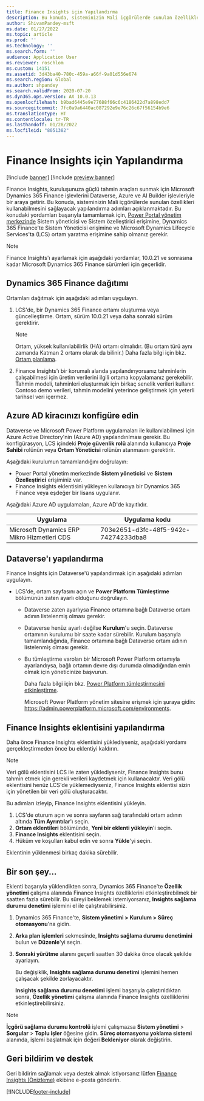```yaml
---
title: Finance Insights için Yapılandırma
description: Bu konuda, sisteminizin Mali içgörülerde sunulan özellikleri kullanabilmesini sağlayacak yapılandırma adımları açıklanmaktadır.
author: ShivamPandey-msft
ms.date: 01/27/2022
ms.topic: article
ms.prod: ''
ms.technology: ''
ms.search.form: ''
audience: Application User
ms.reviewer: roschlom
ms.custom: 14151
ms.assetid: 3d43ba40-780c-459a-a66f-9a01d556e674
ms.search.region: Global
ms.author: shpandey
ms.search.validFrom: 2020-07-20
ms.dyn365.ops.version: AX 10.0.13
ms.openlocfilehash: b9bad6445e9e77688f66c6c4186422d7a898edd7
ms.sourcegitcommit: 7fc0a9a6440ac087292e9e76c26c67f56154b9e6
ms.translationtype: HT
ms.contentlocale: tr-TR
ms.lasthandoff: 01/28/2022
ms.locfileid: "8051382"
---
```

# <a name="configuration-for-finance-insights"></a>Finance Insights için Yapılandırma

[!include [banner](../includes/banner.md)]
[!include [preview banner](../includes/preview-banner.md)]

Finance Insights, kuruluşunuza güçlü tahmin araçları sunmak için Microsoft Dynamics 365 Finance işlevlerini Dataverse, Azure ve AI Builder işlevleriyle bir araya getirir. Bu konuda, sisteminizin Mali içgörülerde sunulan özellikleri kullanabilmesini sağlayacak yapılandırma adımları açıklanmaktadır. Bu konudaki yordamları başarıyla tamamlamak için, [Power Portal yönetim merkezinde](https://admin.powerplatform.microsoft.com/) Sistem yöneticisi ve Sistem özelleştirici erişimine, Dynamics 365 Finance'te Sistem Yöneticisi erişimine ve Microsoft Dynamics Lifecycle Services'ta (LCS) ortam yaratma erişimine sahip olmanız gerekir.

> [!NOTE]
> Finance Insights'ı ayarlamak için aşağıdaki yordamlar, 10.0.21 ve sonrasına kadar Microsoft Dynamics 365 Finance sürümleri için geçerlidir.

## <a name="deploy-dynamics-365-finance"></a>Dynamics 365 Finance dağıtımı

Ortamları dağıtmak için aşağıdaki adımları uygulayın.

1. LCS'de, bir Dynamics 365 Finance ortamı oluşturma veya güncelleştirme. Ortam, sürüm 10.0.21 veya daha sonraki sürüm gerektirir.

    > [!NOTE]
    > Ortam, yüksek kullanılabilirlik (HA) ortamı olmalıdır. (Bu ortam türü aynı zamanda Katman 2 ortamı olarak da bilinir.) Daha fazla bilgi için bkz. [Ortam planlama](../../fin-ops-core/fin-ops/imp-lifecycle/environment-planning.md).

2. Finance Insights'ı bir korumalı alanda yapılandırıyorsanız tahminlerin çalışabilmesi için üretim verilerini ilgili ortama kopyalamanız gerekebilir. Tahmin modeli, tahminleri oluşturmak için birkaç senelik verileri kullanır. Contoso demo verileri, tahmin modelini yeterince geliştirmek için yeterli tarihsel veri içermez. 

## <a name="configure-your-azure-ad-tenant"></a>Azure AD kiracınızı konfigüre edin

Dataverse ve Microsoft Power Platform uygulamaları ile kullanılabilmesi için Azure Active Directory'nin (Azure AD) yapılandırılması gerekir. Bu konfigürasyon, LCS içindeki **Proje güvenlik rolü** alanında kullanıcıya **Proje Sahibi** rolünün veya **Ortam Yöneticisi** rolünün atanmasını gerektirir.

Aşağıdaki kurulumun tamamlandığını doğrulayın:

- Power Portal yönetim merkezinde **Sistem yöneticisi** ve **Sistem Özelleştirici** erişiminiz var.
- Finance Insights eklentisini yükleyen kullanıcıya bir Dynamics 365 Finance veya eşdeğer bir lisans uygulanır.

Aşağıdaki Azure AD uygulamaları, Azure AD'de kayıtlıdır.

|  Uygulama                             | Uygulama kodu                               |
|------------------------------------------|--------------------------------------|
| Microsoft Dynamics ERP Mikro Hizmetleri CDS | 703e2651-d3fc-48f5-942c-74274233dba8 |
    
## <a name="configure-dataverse"></a>Dataverse'ı yapılandırma

Finance Insights için Dataverse'ü yapılandırmak için aşağıdaki adımları uygulayın.

- LCS'de, ortam sayfasını açın ve **Power Platform Tümleştirme** bölümünün zaten ayarlı olduğunu doğrulayın.

    - Dataverse zaten ayarlıysa Finance ortamına bağlı Dataverse ortam adının listelenmiş olması gerekir.
    - Dataverse henüz ayarlı değilse **Kurulum**'u seçin. Dataverse ortamının kurulumu bir saate kadar sürebilir. Kurulum başarıyla tamamlandığında, Finance ortamına bağlı Dataverse ortam adının listelenmiş olması gerekir.
    - Bu tümleştirme varolan bir Microsoft Power Platform ortamıyla ayarlandıysa, bağlı ortamın devre dışı durumda olmadığından emin olmak için yöneticinize başvurun.

        Daha fazla bilgi için bkz. [Power Platform tümleştirmesini etkinleştirme](../../fin-ops-core/dev-itpro/power-platform/enable-power-platform-integration.md). 

        Microsoft Power Platform yönetim sitesine erişmek için şuraya gidin: <https://admin.powerplatform.microsoft.com/environments>.

## <a name="configure-the-finance-insights-add-in"></a>Finance Insights eklentisini yapılandırma

Daha önce Finance Insights eklentisini yüklediyseniz, aşağıdaki yordamı gerçekleştirmeden önce bu eklentiyi kaldırın.

> [!NOTE]
> Veri gölü eklentisini LCS ile zaten yüklediyseniz, Finance Insights bunu tahmin etmek için gerekli verileri kaydetmek için kullanacaktır. Veri gölü eklentisini henüz LCS'de yüklemediyseniz, Finance Insights eklentisi sizin için yönetilen bir veri gölü oluşturacaktır.

Bu adımları izleyip, Finance Insights eklentisini yükleyin.

1. LCS'de oturum açın ve sonra sayfanın sağ tarafındaki ortam adının altında **Tüm Ayrıntılar**'ı seçin.
2. **Ortam eklentileri** bölümünde, **Yeni bir eklenti yükleyin**'i seçin.
3. **Finance Insights** eklentisini seçin.
4. Hüküm ve koşulları kabul edin ve sonra **Yükle**'yi seçin.

Eklentinin yüklenmesi birkaç dakika sürebilir.

## <a name="one-last-thing"></a>Bir son şey...

Eklenti başarıyla yüklendikten sonra, Dynamics 365 Finance'te **Özellik yönetimi** çalışma alanında Finance Insights özelliklerini etkinleştirebilmek bir saatten fazla sürebilir. Bu süreyi beklemek istemiyorsanız, **Insights sağlama durumu denetimi** işlemini el ile çalıştırabilirsiniz. 

1. Dynamics 365 Finance'te, **Sistem yönetimi \> Kurulum \> Süreç otomasyonu**'na gidin.
2. **Arka plan işlemleri** sekmesinde, **Insights sağlama durumu denetimini** bulun ve **Düzenle**'yi seçin.
3. **Sonraki yürütme** alanını geçerli saatten 30 dakika önce olacak şekilde ayarlayın.

   Bu değişiklik, **Insights sağlama durumu denetimi** işlemini hemen çalışacak şekilde zorlayacaktır.

   **Insights sağlama durumu denetimi** işlemi başarıyla çalıştırıldıktan sonra, **Özellik yönetimi** çalışma alanında Finance Insights özelliklerini etkinleştirebilirsiniz.

> [!NOTE]
> **İçgörü sağlama durumu kontrolü** işlemi çalışmazsa **Sistem yönetimi** > **Sorgular** > **Toplu işler** öğesine gidin. **Süreç otomasyonu yoklama sistemi** alanında, işlemi başlatmak için değeri **Bekleniyor** olarak değiştirin. 
> 
## <a name="feedback-and-support"></a>Geri bildirim ve destek

Geri bildirim sağlamak veya destek almak istiyorsanız lütfen [Finance Insights (Önizleme)](mailto:fiap@microsoft.com) ekibine e-posta gönderin.

[!INCLUDE[footer-include](../../includes/footer-banner.md)]
